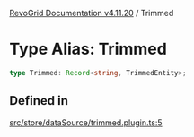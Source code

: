 [RevoGrid Documentation v4.11.20](README.md) / Trimmed

# Type Alias: Trimmed

```ts
type Trimmed: Record<string, TrimmedEntity>;
```

## Defined in

[src/store/dataSource/trimmed.plugin.ts:5](https://github.com/revolist/revogrid/blob/4b7a998aefffde7f50261e3e7336253a89c4c269/src/store/dataSource/trimmed.plugin.ts#L5)
